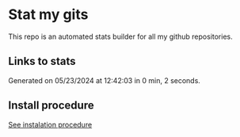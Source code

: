 # Stat my gits

This repo is an automated stats builder for all my github repositories.

## Links to stats


Generated on 05/23/2024 at 12:42:03 in 0 min, 2 seconds.

## Install procedure

[See instalation procedure](./src/install.md)
